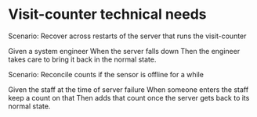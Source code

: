 # Visit-counter technical needs

Scenario: Recover across restarts of the server
that runs the visit-counter

  Given a system engineer
  When the server falls down
  Then the engineer takes care to bring it back in the normal state.

Scenario: Reconcile counts if the sensor is offline for a while

  Given the staff at the time of server failure 
  When someone enters the staff keep a count on that
  Then adds that count once the server gets back to its normal state.
